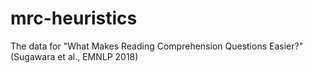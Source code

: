 # mrc-heuristics

The data for "What Makes Reading Comprehension Questions Easier?" (Sugawara et al., EMNLP 2018)
